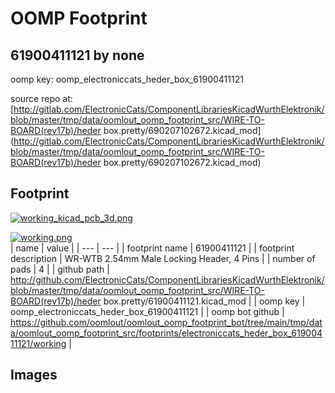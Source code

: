 # OOMP Footprint  
## 61900411121  by none  
  
oomp key: oomp_electroniccats_heder_box_61900411121  
  
source repo at: [http://gitlab.com/ElectronicCats/ComponentLibrariesKicadWurthElektronik/blob/master/tmp/data/oomlout_oomp_footprint_src/WIRE-TO-BOARD(rev17b)/heder box.pretty/690207102672.kicad_mod](http://gitlab.com/ElectronicCats/ComponentLibrariesKicadWurthElektronik/blob/master/tmp/data/oomlout_oomp_footprint_src/WIRE-TO-BOARD(rev17b)/heder box.pretty/690207102672.kicad_mod)  
## Footprint  
  
[![working_kicad_pcb_3d.png](working_kicad_pcb_3d_600.png)](working_kicad_pcb_3d.png)  
  
[![working.png](working_600.png)](working.png)  
| name | value | 
| --- | --- | 
| footprint name | 61900411121 | 
| footprint description | WR-WTB 2.54mm Male Locking Header, 4 Pins | 
| number of pads | 4 | 
| github path | http://github.com/ElectronicCats/ComponentLibrariesKicadWurthElektronik/blob/master/tmp/data/oomlout_oomp_footprint_src/WIRE-TO-BOARD(rev17b)/heder box.pretty/61900411121.kicad_mod | 
| oomp key | oomp_electroniccats_heder_box_61900411121 | 
| oomp bot github | https://github.com/oomlout/oomlout_oomp_footprint_bot/tree/main/tmp/data/oomlout_oomp_footprint_src/footprints/electroniccats_heder_box_61900411121/working | 
## Images  
